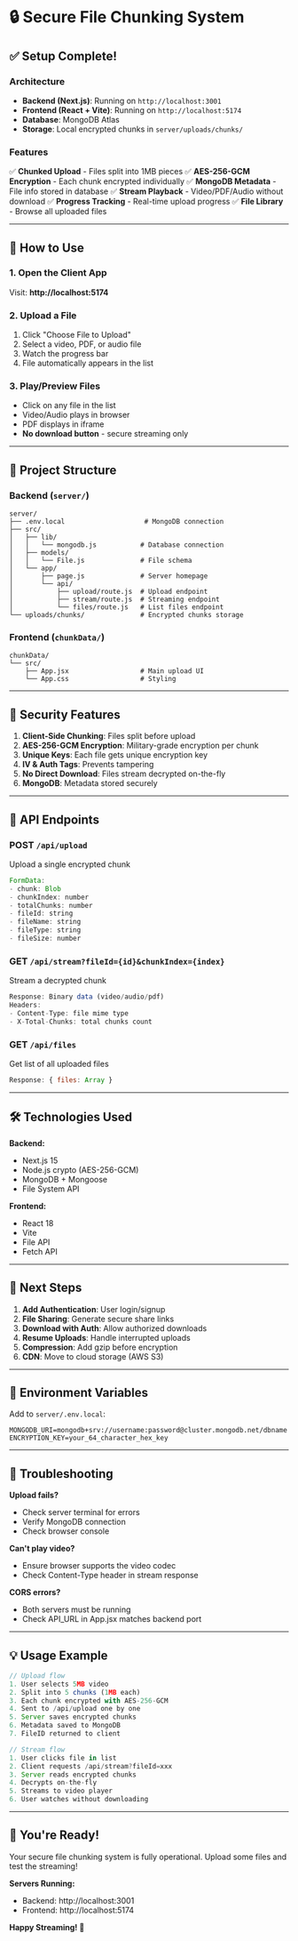 # 🔒 Secure File Chunking System

## ✅ Setup Complete!

### Architecture
- **Backend (Next.js)**: Running on `http://localhost:3001`
- **Frontend (React + Vite)**: Running on `http://localhost:5174`
- **Database**: MongoDB Atlas
- **Storage**: Local encrypted chunks in `server/uploads/chunks/`

### Features
✅ **Chunked Upload** - Files split into 1MB pieces
✅ **AES-256-GCM Encryption** - Each chunk encrypted individually
✅ **MongoDB Metadata** - File info stored in database
✅ **Stream Playback** - Video/PDF/Audio without download
✅ **Progress Tracking** - Real-time upload progress
✅ **File Library** - Browse all uploaded files

---

## 🚀 How to Use

### 1. Open the Client App
Visit: **http://localhost:5174**

### 2. Upload a File
1. Click "Choose File to Upload"
2. Select a video, PDF, or audio file
3. Watch the progress bar
4. File automatically appears in the list

### 3. Play/Preview Files
- Click on any file in the list
- Video/Audio plays in browser
- PDF displays in iframe
- **No download button** - secure streaming only

---

## 📁 Project Structure

### Backend (`server/`)
```
server/
├── .env.local                    # MongoDB connection
├── src/
│   ├── lib/
│   │   └── mongodb.js           # Database connection
│   ├── models/
│   │   └── File.js              # File schema
│   └── app/
│       ├── page.js              # Server homepage
│       └── api/
│           ├── upload/route.js  # Upload endpoint
│           ├── stream/route.js  # Streaming endpoint
│           └── files/route.js   # List files endpoint
└── uploads/chunks/              # Encrypted chunks storage
```

### Frontend (`chunkData/`)
```
chunkData/
└── src/
    ├── App.jsx                  # Main upload UI
    └── App.css                  # Styling
```

---

## 🔐 Security Features

1. **Client-Side Chunking**: Files split before upload
2. **AES-256-GCM Encryption**: Military-grade encryption per chunk
3. **Unique Keys**: Each file gets unique encryption key
4. **IV & Auth Tags**: Prevents tampering
5. **No Direct Download**: Files stream decrypted on-the-fly
6. **MongoDB**: Metadata stored securely

---

## 📡 API Endpoints

### POST `/api/upload`
Upload a single encrypted chunk
```javascript
FormData:
- chunk: Blob
- chunkIndex: number
- totalChunks: number
- fileId: string
- fileName: string
- fileType: string
- fileSize: number
```

### GET `/api/stream?fileId={id}&chunkIndex={index}`
Stream a decrypted chunk
```javascript
Response: Binary data (video/audio/pdf)
Headers:
- Content-Type: file mime type
- X-Total-Chunks: total chunks count
```

### GET `/api/files`
Get list of all uploaded files
```javascript
Response: { files: Array }
```

---

## 🛠️ Technologies Used

**Backend:**
- Next.js 15
- Node.js crypto (AES-256-GCM)
- MongoDB + Mongoose
- File System API

**Frontend:**
- React 18
- Vite
- File API
- Fetch API

---

## 🎯 Next Steps

1. **Add Authentication**: User login/signup
2. **File Sharing**: Generate secure share links
3. **Download with Auth**: Allow authorized downloads
4. **Resume Uploads**: Handle interrupted uploads
5. **Compression**: Add gzip before encryption
6. **CDN**: Move to cloud storage (AWS S3)

---

## 📝 Environment Variables

Add to `server/.env.local`:
```env
MONGODB_URI=mongodb+srv://username:password@cluster.mongodb.net/dbname
ENCRYPTION_KEY=your_64_character_hex_key
```

---

## 🐛 Troubleshooting

**Upload fails?**
- Check server terminal for errors
- Verify MongoDB connection
- Check browser console

**Can't play video?**
- Ensure browser supports the video codec
- Check Content-Type header in stream response

**CORS errors?**
- Both servers must be running
- Check API_URL in App.jsx matches backend port

---

## 💡 Usage Example

```javascript
// Upload flow
1. User selects 5MB video
2. Split into 5 chunks (1MB each)
3. Each chunk encrypted with AES-256-GCM
4. Sent to /api/upload one by one
5. Server saves encrypted chunks
6. Metadata saved to MongoDB
7. FileID returned to client

// Stream flow
1. User clicks file in list
2. Client requests /api/stream?fileId=xxx
3. Server reads encrypted chunks
4. Decrypts on-the-fly
5. Streams to video player
6. User watches without downloading
```

---

## 🎉 You're Ready!

Your secure file chunking system is fully operational. Upload some files and test the streaming!

**Servers Running:**
- Backend: http://localhost:3001
- Frontend: http://localhost:5174

**Happy Streaming! 🚀**

